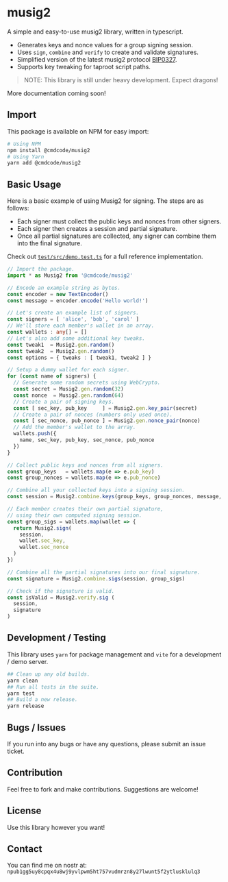 # musig2

A simple and easy-to-use musig2 library, written in typescript.

- Generates keys and nonce values for a group signing session.
- Uses `sign`, `combine` and `verify` to create and validate signatures.
- Simplified version of the latest musig2 protocol [BIP0327](https://github.com/bitcoin/bips/blob/master/bip-0327.mediawiki).
- Supports key tweaking for taproot script paths.

> NOTE: This library is still under heavy development. Expect dragons!  

More documentation coming soon!

## Import

This package is available on NPM for easy import:

```bash
# Using NPM
npm install @cmdcode/musig2
# Using Yarn
yarn add @cmdcode/musig2
```

## Basic Usage

Here is a basic example of using Musig2 for signing. The steps are as follows:

 * Each signer must collect the public keys and nonces from other signers.
 * Each signer then creates a session and partial signature.
 * Once all partial signatures are collected, any signer can combine them into the final signature.

Check out [`test/src/demo.test.ts`](test/src/demo.test.ts) for a full reference implementation.

```ts
// Import the package.
import * as Musig2 from '@cmdcode/musig2'

// Encode an example string as bytes.
const encoder = new TextEncoder()
const message = encoder.encode('Hello world!')

// Let's create an example list of signers.
const signers = [ 'alice', 'bob', 'carol' ]
// We'll store each member's wallet in an array.
const wallets : any[] = []
// Let's also add some additional key tweaks.
const tweak1  = Musig2.gen.random()
const tweak2  = Musig2.gen.random()
const options = { tweaks : [ tweak1, tweak2 ] }

// Setup a dummy wallet for each signer.
for (const name of signers) {
  // Generate some random secrets using WebCrypto.
  const secret = Musig2.gen.random(32)
  const nonce  = Musig2.gen.random(64)
  // Create a pair of signing keys.
  const [ sec_key, pub_key     ] = Musig2.gen.key_pair(secret)
  // Create a pair of nonces (numbers only used once).
  const [ sec_nonce, pub_nonce ] = Musig2.gen.nonce_pair(nonce)
  // Add the member's wallet to the array.
  wallets.push({
    name, sec_key, pub_key, sec_nonce, pub_nonce
  })
}

// Collect public keys and nonces from all signers.
const group_keys   = wallets.map(e => e.pub_key)
const group_nonces = wallets.map(e => e.pub_nonce)

// Combine all your collected keys into a signing session.
const session = Musig2.combine.keys(group_keys, group_nonces, message, options)

// Each member creates their own partial signature,
// using their own computed signing session.
const group_sigs = wallets.map(wallet => {
  return Musig2.sign(
    session,
    wallet.sec_key,
    wallet.sec_nonce
  )
})

// Combine all the partial signatures into our final signature.
const signature = Musig2.combine.sigs(session, group_sigs)

// Check if the signature is valid.
const isValid = Musig2.verify.sig (
  session,
  signature
)
```

## Development / Testing

This library uses `yarn` for package management and `vite` for a development / demo server.

```bash
## Clean up any old builds.
yarn clean
## Run all tests in the suite.
yarn test
## Build a new release.
yarn release
```

## Bugs / Issues

If you run into any bugs or have any questions, please submit an issue ticket.

## Contribution

Feel free to fork and make contributions. Suggestions are welcome!

## License

Use this library however you want!

## Contact

You can find me on nostr at: `npub1gg5uy8cpqx4u8wj9yvlpwm5ht757vudmrzn8y27lwunt5f2ytlusklulq3`
